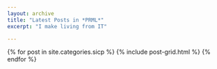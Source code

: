 ```yaml
---
layout: archive
title: "Latest Posts in *PRML*"
excerpt: "I make living from IT"

---
```


<div class="tiles">
{% for post in site.categories.sicp %}
    {% include post-grid.html %}
{% endfor %}
</div><!-- /.tiles -->

